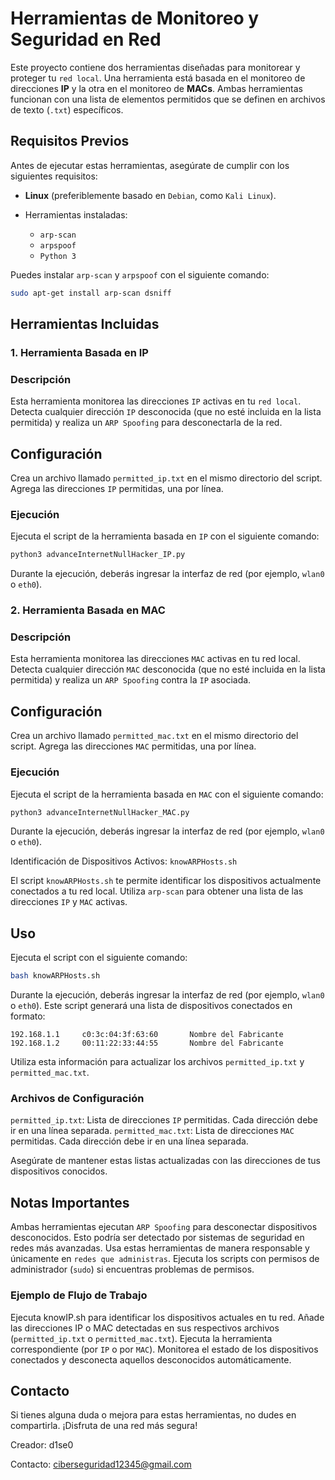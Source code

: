 # Herramientas de Monitoreo y Seguridad en Red

Este proyecto contiene dos herramientas diseñadas para monitorear y proteger tu `red local`. Una herramienta está basada en el monitoreo de direcciones **IP** y la otra en el monitoreo de **MACs**. Ambas herramientas funcionan con una lista de elementos permitidos que se definen en archivos de texto (`.txt`) específicos.

## Requisitos Previos

Antes de ejecutar estas herramientas, asegúrate de cumplir con los siguientes requisitos:

- **Linux** (preferiblemente basado en `Debian`, como `Kali Linux`).

- Herramientas instaladas:
  - `arp-scan`
  - `arpspoof`
  - `Python 3`

Puedes instalar `arp-scan` y `arpspoof` con el siguiente comando:

```bash
sudo apt-get install arp-scan dsniff
```

## Herramientas Incluidas

### 1. Herramienta Basada en IP

### Descripción

Esta herramienta monitorea las direcciones `IP` activas en tu `red local`. Detecta cualquier dirección `IP` desconocida (que no esté incluida en la lista permitida) y realiza un `ARP Spoofing` para desconectarla de la red.

## Configuración

Crea un archivo llamado `permitted_ip.txt` en el mismo directorio del script.
Agrega las direcciones `IP` permitidas, una por línea.

### Ejecución

Ejecuta el script de la herramienta basada en `IP` con el siguiente comando:

```bash
python3 advanceInternetNullHacker_IP.py
```

Durante la ejecución, deberás ingresar la interfaz de red (por ejemplo, `wlan0` o `eth0`).

### 2. Herramienta Basada en MAC

### Descripción

Esta herramienta monitorea las direcciones `MAC` activas en tu red local. Detecta cualquier dirección `MAC` desconocida (que no esté incluida en la lista permitida) y realiza un `ARP Spoofing` contra la `IP` asociada.

## Configuración

Crea un archivo llamado `permitted_mac.txt` en el mismo directorio del script.
Agrega las direcciones `MAC` permitidas, una por línea.

### Ejecución

Ejecuta el script de la herramienta basada en `MAC` con el siguiente comando:

```bash
python3 advanceInternetNullHacker_MAC.py
```

Durante la ejecución, deberás ingresar la interfaz de red (por ejemplo, `wlan0` o `eth0`).

Identificación de Dispositivos Activos: `knowARPHosts.sh`

El script `knowARPHosts.sh` te permite identificar los dispositivos actualmente conectados a tu red local. Utiliza `arp-scan` para obtener una lista de las direcciones `IP` y `MAC` activas.

## Uso

Ejecuta el script con el siguiente comando:

```bash
bash knowARPHosts.sh
```

Durante la ejecución, deberás ingresar la interfaz de red (por ejemplo, `wlan0` o `eth0`). Este script generará una lista de dispositivos conectados en formato:

```
192.168.1.1     c0:3c:04:3f:63:60       Nombre del Fabricante
192.168.1.2     00:11:22:33:44:55       Nombre del Fabricante
```

Utiliza esta información para actualizar los archivos `permitted_ip.txt` y `permitted_mac.txt`.

### Archivos de Configuración

`permitted_ip.txt`: Lista de direcciones `IP` permitidas. Cada dirección debe ir en una línea separada.
`permitted_mac.txt`: Lista de direcciones `MAC` permitidas. Cada dirección debe ir en una línea separada.

Asegúrate de mantener estas listas actualizadas con las direcciones de tus dispositivos conocidos.

## Notas Importantes

Ambas herramientas ejecutan `ARP Spoofing` para desconectar dispositivos desconocidos. Esto podría ser detectado por sistemas de seguridad en redes más avanzadas.
Usa estas herramientas de manera responsable y únicamente en `redes que administras`.
Ejecuta los scripts con permisos de administrador (`sudo`) si encuentras problemas de permisos.

### Ejemplo de Flujo de Trabajo

Ejecuta knowIP.sh para identificar los dispositivos actuales en tu red.
Añade las direcciones IP o MAC detectadas en sus respectivos archivos (`permitted_ip.txt` o `permitted_mac.txt`).
Ejecuta la herramienta correspondiente (por `IP` o por `MAC`).
Monitorea el estado de los dispositivos conectados y desconecta aquellos desconocidos automáticamente.

## Contacto

Si tienes alguna duda o mejora para estas herramientas, no dudes en compartirla. ¡Disfruta de una red más segura!

Creador: d1se0

Contacto: ciberseguridad12345@gmail.com
